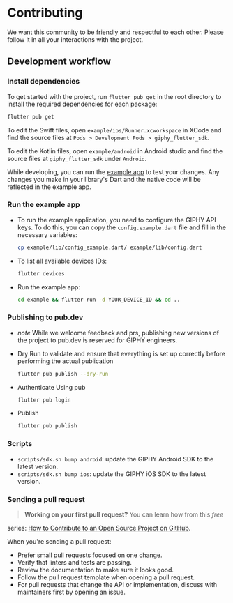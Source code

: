 # Contributing

We want this community to be friendly and respectful to each other. Please follow it in all your interactions with the
project.

## Development workflow

### Install dependencies

To get started with the project, run `flutter pub get` in the root directory to install the required dependencies for each package:

```sh
flutter pub get
```

To edit the Swift files, open `example/ios/Runner.xcworkspace` in XCode and find the source
files at `Pods > Development Pods > giphy_flutter_sdk`.

To edit the Kotlin files, open `example/android` in Android studio and find the source files at `giphy_flutter_sdk`
under `Android`.

While developing, you can run the [example app](/example/) to test your changes. Any changes you make in your library's
Dart and the native code will be reflected in the example app.

### Run the example app

- To run the example application, you need to configure the GIPHY API keys. To do this,
  you can copy the `config.example.dart` file and fill in the necessary variables:
  ```sh
  cp example/lib/config_example.dart/ example/lib/config.dart
  ```

- To list all available devices IDs:
  ```sh
  flutter devices
  ```

- Run the example app:
  ```sh
  cd example && flutter run -d YOUR_DEVICE_ID && cd ..
  ```


### Publishing to pub.dev

- *note* While we welcome feedback and prs, publishing new versions of the project to pub.dev is reserved for GIPHY engineers. 

- Dry Run to validate and ensure that everything is set up correctly before performing the actual publication
  ```sh
  flutter pub publish --dry-run
  ```

- Authenticate Using pub
  ```sh
  flutter pub login
  ```

- Publish
  ```sh
  flutter pub publish
  ```

### Scripts

- `scripts/sdk.sh bump android`: update the GIPHY Android SDK to the latest version.
- `scripts/sdk.sh bump ios`: update the GIPHY iOS SDK to the latest version.

### Sending a pull request

> **Working on your first pull request?** You can learn how from this _free_
>
series: [How to Contribute to an Open Source Project on GitHub](https://egghead.io/series/how-to-contribute-to-an-open-source-project-on-github).

When you're sending a pull request:

- Prefer small pull requests focused on one change.
- Verify that linters and tests are passing.
- Review the documentation to make sure it looks good.
- Follow the pull request template when opening a pull request.
- For pull requests that change the API or implementation, discuss with maintainers first by opening an issue.
